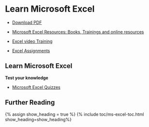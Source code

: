 # Learn Microsoft Excel

- [Download PDF](https://yasirbhutta.github.io/ms-excel/index.pdf)
- [Microsoft Excel Resources: Books, Trainings and online resources](resources.md)

- [Excel video Training](video-training-excel.md)
- [Excel Assignments](assignments/index.md)


## Learn Microsoft Excel

**Test your knowledge**

- [Microsoft Excel Quizzes](quizzes/)

## Further Reading

{% assign show_heading = true %}
{% include toc/ms-excel-toc.html show_heading=show_heading%}

